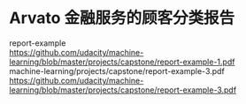 # Arvato 金融服务的顾客分类报告
report-example
<br>https://github.com/udacity/machine-learning/blob/master/projects/capstone/report-example-1.pdf
<br>machine-learning/projects/capstone/report-example-3.pdf
<br>https://github.com/udacity/machine-learning/blob/master/projects/capstone/report-example-3.pdf
